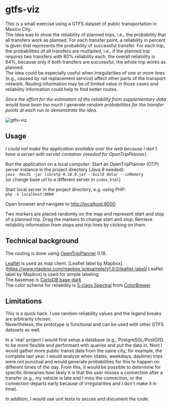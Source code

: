# gtfs-viz
This is a small exercise using a GTFS dataset of public transportation in Mexico City.  
The idea was to show the reliability of planned trips, i.e., the probability that all transfers work as planned. For each transfer point, a reliability in percent is given that represents the probability of successful transfer. For each trip, the probabilities of all transfers are multiplied, i.e., if the planned trip requires two transfers with 80% reliability each, the overall reliability is 64%, because only if both transfers are successful, the whole trip works as planned.  
The idea could be especially useful when irregularities of one or more lines (e.g., caused by rail replacement service) affect other parts of the transport network. Routing information may be of limited value in those cases and reliability information could help to find better routes. 
 
*Since the effort for the estimation of the reliability from supplementary data would have been too much I generate random probabilities for the transfer points at each run to demonstrate the idea.*

![gtfs-viz](http://kinkeldey.com/ally/gtfs-viz.png)

## Usage
*I could not make the application available over the web because I don't have a server with servlet container (needed for OpenTripPlanner).*

Run the application on a local computer:
Start an OpenTripPlanner (OTP) server instance in the project directory (Java 8 needed):  
`java -Xmx2G -jar lib/otp-0.18.0.jar --build data/ --inMemory`  
(or change base url to a different server in `index.html`)

Start local server in the project directory, e.g. using PHP:  
`php -S localhost:8000`  

Open browser and navigate to [http://localhost:8000](http://localhost:8000 "http://localhost:8000").

Two markers are placed randomly on the map and represent start and stop of a planned trip. Drag the markers to change start and stop. Retrieve reliability information from stops and trip lines by clicking on them.

## Technical background
The routing is done using [OpenTripPlanner](http://opentripplanner.org "OpenTripPlanner") 0.18.

[Leaflet](http://http://leafletjs.com "Leaflet") is used as map client.
[Leaflet label by Mapbox](https://www.mapbox.com/mapbox.js/example/v1.0.0/leaflet-label/ Leaflet label by Mapbox) is used for simple labeling.  
The basemap is [CartoDB base-dark](https://github.com/CartoDB/cartodb/wiki/BaseMaps-available "CartoDB base-dark")  
The color scheme for reliability is [5-class Spectral](http://colorbrewer2.org/?type=diverging&scheme=Spectral&n=5 "5-class Spectral") from [ColorBrewer](http://colorbrewer2.org "ColorBrewer")
	
## Limitations
This is a quick hack. I use random reliability values and the legend breaks are arbitrarily chosen.  
Nevertheless, the prototype is functional and can be used with other GTFS datasets as well.

In a 'real' project I would first setup a database (e.g., PostgreSQL/PostGIS) to be more flexible and performant with queries and put the data in. Next I would gather more public transit data from the same city, for example, the complete last year. I would analyze when (dates, weekdays, daytime) trips were not punctual and would generate probabilities for this to happen on different times of the day. From this, it would be possible to determine for specific itineraries how likely it is that the user misses a connection after a transfer (e.g., my vehicle is late and I miss the connection, or the connection departs early because of irregularities and I don't make it in time).  

In addition, I would use unit tests to secure and document the code.
